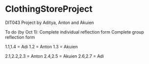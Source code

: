 # ClothingStoreProject

DIT043 Project by Aditya, Anton and Akuien

To do (by Oct 1):
Complete individual reflection form
Complete group reflection form 

1.1,1.4 = Adi
1.2 = Anton
1.3 = Akuien

2.1,2.2,2.3 = Anton
2.4,2.5 = Akuien
2.6,2.7 = Adi
